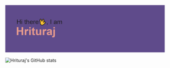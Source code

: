 <img src=https://github.com/jacktheripp3r/jacktheripp3r/blob/main/download.png>

![Hrituraj's GitHub stats](https://github-readme-stats.vercel.app/api?username=jacktheripp3r&show_icons=true)
<!--
**jacktheripp3r/jacktheripp3r** is a ✨ _special_ ✨ repository because its `README.md` (this file) appears on your GitHub profile.

Here are some ideas to get you started:

- 🔭 I’m currently working on ...
- 🌱 I’m currently learning ...
- 👯 I’m looking to collaborate on ...
- 🤔 I’m looking for help with ...
- 💬 Ask me about ...
- 📫 How to reach me: ...
- 😄 Pronouns: ...
- ⚡ Fun fact: ...
-->
